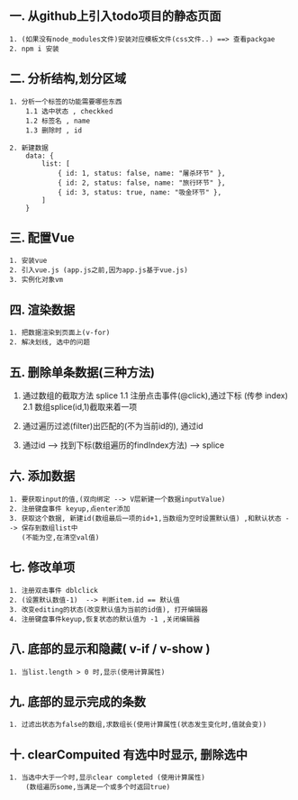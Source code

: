 ## 一. 从github上引入todo项目的静态页面
    1. (如果没有node_modules文件)安装对应模板文件(css文件..) ==> 查看packgae
    2. npm i 安装 

## 二. 分析结构,划分区域
    1. 分析一个标签的功能需要哪些东西
        1.1 选中状态 , checkked
        1.2 标签名 , name
        1.3 删除时 , id

    2. 新建数据
        data: {
			list: [
				{ id: 1, status: false, name: "屠杀环节" },
				{ id: 2, status: false, name: "旅行环节" },
				{ id: 3, status: true, name: "吸金环节" },
			]
		}

## 三. 配置Vue
    1. 安装vue
    2. 引入vue.js (app.js之前,因为app.js基于vue.js)
    3. 实例化对象vm

## 四. 渲染数据
    1. 把数据渲染到页面上(v-for)
    2. 解决划线, 选中的问题

## 五. 删除单条数据(三种方法)

1. 通过数组的截取方法 splice
    1.1 注册点击事件(@click),通过下标 (传参 index)
    2.1 数组splice(id,1)截取来着一项

2. 通过遍历过滤(filter)出匹配的(不为当前id的), 通过id

3. 通过id --> 找到下标(数组遍历的findIndex方法) --> splice


## 六. 添加数据
    1. 要获取input的值,(双向绑定 --> V层新建一个数据inputValue)
    2. 注册键盘事件 keyup,点enter添加
    3. 获取这个数据, 新建id(数组最后一项的id+1,当数组为空时设置默认值) ,和默认状态 --> 保存到数组list中
       (不能为空,在清空val值)

## 七. 修改单项

    1. 注册双击事件 dblclick 
    2. (设置默认数值-1)  --> 判断item.id == 默认值
    3. 改变editing的状态(改变默认值为当前的id值), 打开编辑器   
    4. 注册键盘事件keyup,恢复状态的默认值为 -1 ,关闭编辑器

## 八. 底部的显示和隐藏( v-if / v-show )
    1. 当list.length > 0 时,显示(使用计算属性)

## 九. 底部的显示完成的条数
    1. 过滤出状态为false的数组,求数组长(使用计算属性(状态发生变化时,值就会变))

## 十. clearCompuited 有选中时显示, 删除选中 
    1. 当选中大于一个时,显示clear completed (使用计算属性)
        (数组遍历some,当满足一个或多个时返回true)

